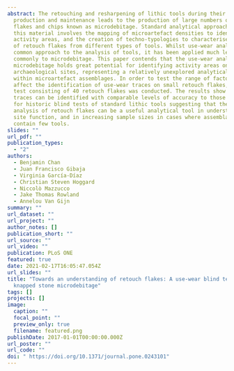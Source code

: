 ```yaml
---
abstract: The retouching and resharpening of lithic tools during their
  production and maintenance leads to the production of large numbers of small
  flakes and chips known as microdebitage. Standard analytical approaches to
  this material involves the mapping of microartefact densities to identify
  activity areas, and the creation of techno-typologies to characterise the form
  of retouch flakes from different types of tools. Whilst use-wear analysis is a
  common approach to the analysis of tools, it has been applied much less
  commonly to microdebitage. This paper contends that the use-wear analysis of
  microdebitage holds great potential for identifying activity areas on
  archaeological sites, representing a relatively unexplored analytical resource
  within microartefact assemblages. In order to test the range of factors that
  affect the identification of use-wear traces on small retouch flakes, a blind
  test consisting of 40 retouch flakes was conducted. The results show that wear
  traces can be identified with comparable levels of accuracy to those reported
  for historic blind tests of standard lithic tools suggesting that the use-wear
  analysis of retouch flakes can be a useful analytical tool in understanding
  site function, and in increasing sample sizes in cases where assemblages
  contain few tools.
slides: ""
url_pdf: ""
publication_types:
  - "2"
authors:
  - Benjamin Chan
  - Juan Francisco Gibaja
  - Virginia García-Díaz
  - Christian Steven Hoggard
  - Niccolò Mazzucco
  - Jake Thomas Rowland
  - Annelou Van Gijn
summary: ""
url_dataset: ""
url_project: ""
author_notes: []
publication_short: ""
url_source: ""
url_video: ""
publication: PLoS ONE
featured: true
date: 2021-02-17T16:05:47.054Z
url_slides: ""
title: "Towards an understanding of retouch flakes: A use-wear blind test on
  knapped stone microdebitage"
tags: []
projects: []
image:
  caption: ""
  focal_point: ""
  preview_only: true
  filename: featured.png
publishDate: 2017-01-01T00:00:00.000Z
url_poster: ""
url_code: ""
doi: " https://doi.org/10.1371/journal.pone.0243101"
---
```

